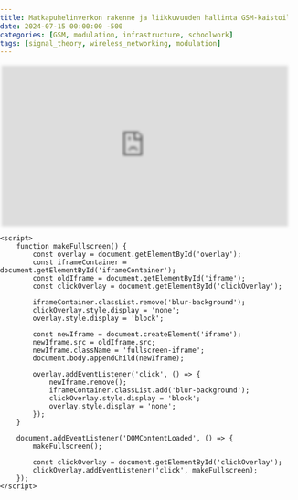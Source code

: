 ```yaml
---
title: Matkapuhelinverkon rakenne ja liikkuvuuden hallinta GSM-kaistoilla
date: 2024-07-15 00:00:00 -500
categories: [GSM, modulation, infrastructure, schoolwork]
tags: [signal_theory, wireless_networking, modulation]
---
```





<body>
    <style>
        body, html {
            margin: 0;
            padding: 0;
            height: 100%;
        }
        .iframe-container {
            position: relative;
            width: 100%;
            padding-bottom: 56.25%;
            height: 0;
            overflow: hidden;
        }
        .iframe-container iframe {
            position: absolute;
            top: 0;
            left: 0;
            width: 100%;
            height: 100%;
            border: 0;
        }
        .fullscreen-iframe {
            position: fixed;
            top: 10%;
            left: 10%;
            width: 80%;
            height: 80%;
            z-index: 9999;
            border: 0;
        }
        .blur-background {
            filter: blur(2px);
        }
        .fullscreen-overlay {
            position: fixed;
            top: 0;
            left: 0;
            width: 100%;
            height: 100%;
            background: rgba(0, 0, 0, 0.5);
            z-index: 9998;
        }
        .click-overlay {
            position: absolute;
            top: 0;
            left: 0;
            width: 100%;
            height: 100%;
            z-index: 9999;
            background: transparent;
            cursor: pointer;
            border: 3px solid rgba(255, 255, 255, 0.8);
            box-shadow: 0 0 10px rgba(255, 255, 255, 0.5);
            transition: all 0.3s ease;
        }
        .click-overlay:hover {
            border-color: rgb(152, 52, 12);
            box-shadow: 0 0 15px rgba(152, 52, 12, 0.8);
        }
    </style>
    <div class="iframe-container blur-background" id="iframeContainer">
        <iframe id="iframe" src="https://onedrive.live.com/embed?resid=F8FD5D68084036C0%214077&authkey=!ALtlPH5frkKjiK4&em=2" frameborder="0" scrolling="no"></iframe>
        <div class="click-overlay" id="clickOverlay"></div>
    </div>
    <div id="overlay" class="fullscreen-overlay" style="display: none;"></div>

    <script>
        function makeFullscreen() {
            const overlay = document.getElementById('overlay');
            const iframeContainer = document.getElementById('iframeContainer');
            const oldIframe = document.getElementById('iframe');
            const clickOverlay = document.getElementById('clickOverlay');

            iframeContainer.classList.remove('blur-background');
            clickOverlay.style.display = 'none';
            overlay.style.display = 'block';

            const newIframe = document.createElement('iframe');
            newIframe.src = oldIframe.src;
            newIframe.className = 'fullscreen-iframe';
            document.body.appendChild(newIframe);

            overlay.addEventListener('click', () => {
                newIframe.remove();
                iframeContainer.classList.add('blur-background');
                clickOverlay.style.display = 'block';
                overlay.style.display = 'none';
            });
        }

        document.addEventListener('DOMContentLoaded', () => {
            makeFullscreen();

            const clickOverlay = document.getElementById('clickOverlay');
            clickOverlay.addEventListener('click', makeFullscreen);
        });
    </script>
</body>

